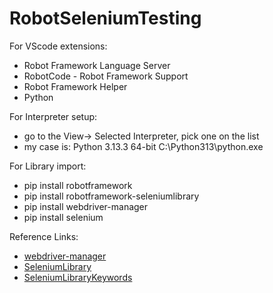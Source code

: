 # RobotSeleniumTesting
For VScode extensions:
- Robot Framework Language Server
- RobotCode - Robot Framework Support
- Robot Framework Helper
- Python

For Interpreter setup:
- go to the View-> Selected Interpreter, pick one on the list
- my case is: Python 3.13.3 64-bit C:\Python313\python.exe

For Library import:
- pip install robotframework
- pip install robotframework-seleniumlibrary
- pip install webdriver-manager
- pip install selenium

Reference Links:
- [webdriver-manager](https://pypi.org/project/webdriver-manager/)
- [SeleniumLibrary](https://robotframework.org/SeleniumLibrary/#keyword-documentation)
- [SeleniumLibraryKeywords](https://robotframework.org/SeleniumLibrary/SeleniumLibrary.html)
